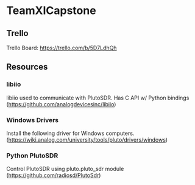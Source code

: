 # TeamXICapstone

## Trello
Trello Board: https://trello.com/b/5D7LdhQh

## Resources
### libiio
libiio used to communicate with PlutoSDR. Has C API w/ Python bindings
(https://github.com/analogdevicesinc/libiio)

### Windows Drivers
Install the following driver for Windows computers.
(https://wiki.analog.com/university/tools/pluto/drivers/windows)

### Python PlutoSDR
Control PlutoSDR using pluto.pluto_sdr module
(https://github.com/radiosd/PlutoSdr)